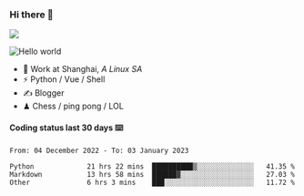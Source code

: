 ### Hi there 👋
![](https://komarev.com/ghpvc/?username=Xuhandsome)


<img src="https://github-readme-stats.vercel.app/api?username=XuHandsome&show_icons=true&theme=merko" alt="Hello world">

<br/>

- 🍻  Work at Shanghai, _A Linux SA_
- ⚡  Python / Vue / Shell
- ✍️  Blogger
- ♟  Chess / ping pong / LOL

#### Coding status last 30 days ⌨️

<!--START_SECTION:waka-->

```text
From: 04 December 2022 - To: 03 January 2023

Python             21 hrs 22 mins  ██████████▒░░░░░░░░░░░░░░   41.35 %
Markdown           13 hrs 58 mins  ██████▓░░░░░░░░░░░░░░░░░░   27.03 %
Other              6 hrs 3 mins    ███░░░░░░░░░░░░░░░░░░░░░░   11.72 %
```

<!--END_SECTION:waka-->

